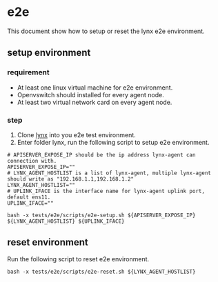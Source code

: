 # e2e
This document show how to setup or reset the lynx e2e environment.

## setup environment

### requirement
- At least one linux virtual machine for e2e environment.
- Openvswitch should installed for every agent node.
- At least two virtual network card on every agent node.

### step
1. Clone [lynx](https://github.com/smartxworks/lynx.git) into you e2e test environment.
2. Enter folder lynx, run the following script to setup e2e environment.
```shell script
# APISERVER_EXPOSE_IP should be the ip address lynx-agent can connection with.
APISERVER_EXPOSE_IP=""
# LYNX_AGENT_HOSTLIST is a list of lynx-agent, multiple lynx-agent should write as "192.168.1.1,192.168.1.2"
LYNX_AGENT_HOSTLIST=""
# UPLINK_IFACE is the interface name for lynx-agent uplink port, default ens11.
UPLINK_IFACE=""

bash -x tests/e2e/scripts/e2e-setup.sh ${APISERVER_EXPOSE_IP} ${LYNX_AGENT_HOSTLIST} ${UPLINK_IFACE}
```

## reset environment
Run the following script to reset e2e environment.
```shell script
bash -x tests/e2e/scripts/e2e-reset.sh ${LYNX_AGENT_HOSTLIST}
```
